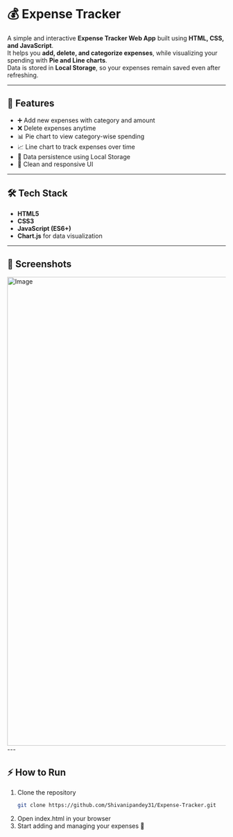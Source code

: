 # 💰 Expense Tracker

A simple and interactive **Expense Tracker Web App** built using **HTML, CSS, and JavaScript**.  
It helps you **add, delete, and categorize expenses**, while visualizing your spending with **Pie and Line charts**.  
Data is stored in **Local Storage**, so your expenses remain saved even after refreshing.

---

## 🚀 Features
- ➕ Add new expenses with category and amount  
- ❌ Delete expenses anytime  
- 📊 Pie chart to view category-wise spending  
- 📈 Line chart to track expenses over time  
- 💾 Data persistence using Local Storage  
- 🎨 Clean and responsive UI  

---

## 🛠️ Tech Stack
- **HTML5**  
- **CSS3**  
- **JavaScript (ES6+)**  
- **Chart.js** for data visualization  

---

## 📸 Screenshots
<img width="1919" height="1079" alt="Image" src="https://github.com/user-attachments/assets/a78f984f-10fa-4994-8abe-68ee7b568d80" />
---

## ⚡ How to Run
1. Clone the repository  
   ```bash
   git clone https://github.com/Shivanipandey31/Expense-Tracker.git
2. Open index.html in your browser
3. Start adding and managing your expenses 🎉
